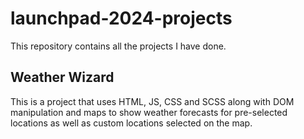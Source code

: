 # launchpad-2024-projects

This repository contains all the projects I have done.

## Weather Wizard

This is a project that uses HTML, JS, CSS and SCSS along with DOM manipulation and maps to show weather forecasts for pre-selected locations as well as custom locations selected on the map.
